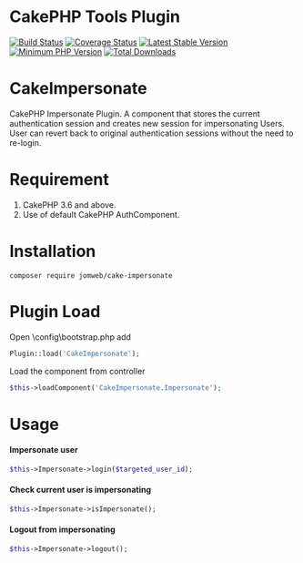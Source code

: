 # CakePHP Tools Plugin
[![Build Status](https://api.travis-ci.org/jomweb/cake-impersonate.svg?branch=master)](https://travis-ci.org/jomweb/cake-impersonate)
[![Coverage Status](https://codecov.io/gh/jomweb/cake-impersonate/branch/master/graph/badge.svg)](https://codecov.io/gh/jomweb/cake-impersonate)
[![Latest Stable Version](https://poser.pugx.org/jomweb/cake-impersonate/v/stable.svg)](https://packagist.org/packages/jomweb/cake-impersonate)
[![Minimum PHP Version](http://img.shields.io/badge/php-%3E%3D%205.6-8892BF.svg)](https://php.net/)
[![Total Downloads](https://poser.pugx.org/jomweb/cake-impersonate/d/total.svg)](https://packagist.org/packages/jomweb/cake-impersonate)

# CakeImpersonate
CakePHP Impersonate Plugin. A component that stores the current authentication session and creates new session for impersonating Users. User can revert back to original authentication sessions without the need to re-login.

# Requirement
1. CakePHP 3.6 and above.
2. Use of default CakePHP AuthComponent.

# Installation
`
composer require jomweb/cake-impersonate
`

# Plugin Load
Open \config\bootstrap.php add
```php
Plugin::load('CakeImpersonate');
```

Load the component from controller
```php
$this->loadComponent('CakeImpersonate.Impersonate'); 
```

# Usage
#### Impersonate user
```php
$this->Impersonate->login($targeted_user_id);
```

#### Check current user is impersonating
```php
$this->Impersonate->isImpersonate();
```

#### Logout from impersonating
```php
$this->Impersonate->logout();
```
